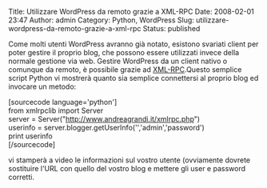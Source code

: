 Title: Utilizzare WordPress da remoto grazie a XML-RPC
Date: 2008-02-01 23:47
Author: admin
Category: Python, WordPress
Slug: utilizzare-wordpress-da-remoto-grazie-a-xml-rpc
Status: published

Come molti utenti WordPress avranno già notato, esistono svariati client
per poter gestire il proprio blog, che possono essere utilizzati invece
della normale gestione via web. Gestire WordPress da un client nativo o
comunque da remoto, è possibile grazie ad
[XML-RPC](http://codex.wordpress.org/XML-RPC_Support).Questo semplice
script Python vi mostrerà quanto sia semplice connettersi al proprio
blog ed invocare un metodo:

\[sourcecode language='python'\]  
from xmlrpclib import Server  
server = Server("http://www.andreagrandi.it/xmlrpc.php")  
userinfo = server.blogger.getUserInfo('','admin','password')  
print userinfo  
\[/sourcecode\]

vi stamperà a video le informazioni sul vostro utente (ovviamente
dovrete sostituire l'URL con quello del vostro blog e mettere gli user e
password corretti.
